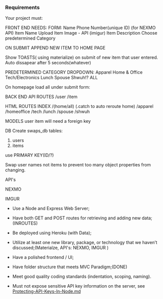 ### Requirements

Your project must:

FRONT END NEEDS:
FORM:
Name
Phone Number(unique ID) (for NEXMO API)
Item Name
Upload Item Image - API (imigur)
Item Description
Choose predetermined Category

ON SUBMIT APPEND NEW ITEM TO HOME PAGE

Show TOASTS( using materialize) on submit of new item that user entered. Auto dissapear after 5 seconds(whatever)

PREDETERMINED CATEGORY DROPDOWN:
Apparel
Home & Office
Tech/Electronics
Lunch
Spouse
Shwuh!?
ALL


On homepage load all under submit form:


BACK END
API ROUTES
/user
/item

HTML ROUTES 
INDEX
/(home/all) (.catch to auto reroute home)
/apparel
/homeoffice
/tech
/lunch
/spouse
/shwuh


MODELS
user
item will need a foreign key



DB
Create swaps_db
tables:
1. users
2. items

use PRIMARY KEY(ID/?)


Swap user names not items to prevent too many object properties from changing.

API's

NEXMO

IMGUR



* Use a Node and Express Web Server;


* Have both GET and POST routes for retrieving and adding new data;(INROUTES)

* Be deployed using Heroku (with Data);

* Utilize at least one new library, package, or technology that we haven’t discussed;(Materialze, API's: NEXMO, IMGUR )

* Have a polished frontend / UI;

* Have folder structure that meets MVC Paradigm;(DONE)

* Meet good quality coding standards (indentation, scoping, naming).

* Must not expose sensitive API key information on the server, see [Protecting-API-Keys-In-Node.md](../../../10-nodejs/03-Supplemental/Protecting-API-Keys-In-Node.md)
